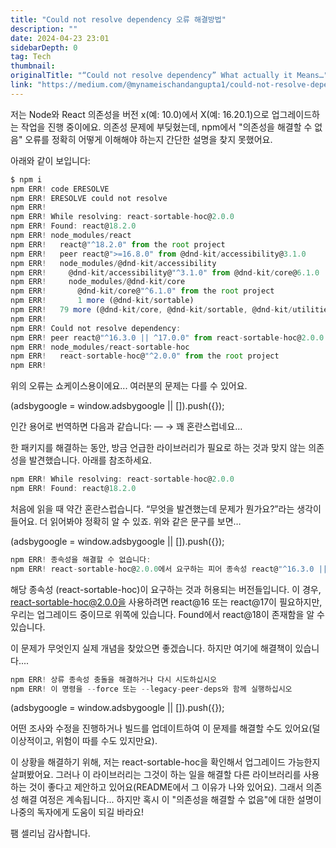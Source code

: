 ```yaml
---
title: "Could not resolve dependency 오류 해결방법"
description: ""
date: 2024-04-23 23:01
sidebarDepth: 0
tag: Tech
thumbnail: 
originalTitle: "“Could not resolve dependency” What actually it Means…"
link: "https://medium.com/@mynameischandangupta1/could-not-resolve-dependency-what-actually-it-means-b00c898cc7fb"
---
```



저는 Node와 React 의존성을 버전 x(예: 10.0)에서 X(예: 16.20.1)으로 업그레이드하는 작업을 진행 중이에요. 의존성 문제에 부딪혔는데, npm에서 "의존성을 해결할 수 없음" 오류를 정확히 어떻게 이해해야 하는지 간단한 설명을 찾지 못했어요.

아래와 같이 보입니다:

```js
$ npm i
npm ERR! code ERESOLVE
npm ERR! ERESOLVE could not resolve
npm ERR!
npm ERR! While resolving: react-sortable-hoc@2.0.0
npm ERR! Found: react@18.2.0
npm ERR! node_modules/react
npm ERR!   react@"^18.2.0" from the root project
npm ERR!   peer react@">=16.8.0" from @dnd-kit/accessibility@3.1.0
npm ERR!   node_modules/@dnd-kit/accessibility
npm ERR!     @dnd-kit/accessibility@"^3.1.0" from @dnd-kit/core@6.1.0
npm ERR!     node_modules/@dnd-kit/core
npm ERR!       @dnd-kit/core@"^6.1.0" from the root project
npm ERR!       1 more (@dnd-kit/sortable)
npm ERR!   79 more (@dnd-kit/core, @dnd-kit/sortable, @dnd-kit/utilities, ...)
npm ERR!
npm ERR! Could not resolve dependency:
npm ERR! peer react@"^16.3.0 || ^17.0.0" from react-sortable-hoc@2.0.0
npm ERR! node_modules/react-sortable-hoc
npm ERR!   react-sortable-hoc@"^2.0.0" from the root project
npm ERR!
```

위의 오류는 쇼케이스용이에요... 여러분의 문제는 다를 수 있어요.

<!-- ui-log 수평형 -->
<ins class="adsbygoogle"
  style="display:block"
  data-ad-client="ca-pub-4877378276818686"
  data-ad-slot="9743150776"
  data-ad-format="auto"
  data-full-width-responsive="true"></ins>
<component is="script">
(adsbygoogle = window.adsbygoogle || []).push({});
</component>

인간 용어로 번역하면 다음과 같습니다: — → 꽤 혼란스럽네요…

한 패키지를 해결하는 동안, 방금 언급한 라이브러리가 필요로 하는 것과 맞지 않는 의존성을 발견했습니다. 아래를 참조하세요.

```js
npm ERR! While resolving: react-sortable-hoc@2.0.0
npm ERR! Found: react@18.2.0
```

처음에 읽을 때 약간 혼란스럽습니다. “무엇을 발견했는데 문제가 뭔가요?”라는 생각이 들어요. 더 읽어봐야 정확히 알 수 있죠. 위와 같은 문구를 보면…

<!-- ui-log 수평형 -->
<ins class="adsbygoogle"
  style="display:block"
  data-ad-client="ca-pub-4877378276818686"
  data-ad-slot="9743150776"
  data-ad-format="auto"
  data-full-width-responsive="true"></ins>
<component is="script">
(adsbygoogle = window.adsbygoogle || []).push({});
</component>

```js
npm ERR! 종속성을 해결할 수 없습니다:
npm ERR! react-sortable-hoc@2.0.0에서 요구하는 피어 종속성 react@"^16.3.0 || ^17.0.0"
```

해당 종속성 (react-sortable-hoc)이 요구하는 것과 허용되는 버전들입니다. 이 경우, react-sortable-hoc@2.0.0을 사용하려면 react@16 또는 react@17이 필요하지만, 우리는 업그레이드 중이므로 위쪽에 있습니다. Found에서 react@18이 존재함을 알 수 있습니다.

이 문제가 무엇인지 실제 개념을 찾았으면 좋겠습니다. 하지만 여기에 해결책이 있습니다....

```js
npm ERR! 상류 종속성 충돌을 해결하거나 다시 시도하십시오
npm ERR! 이 명령을 --force 또는 --legacy-peer-deps와 함께 실행하십시오
```

<!-- ui-log 수평형 -->
<ins class="adsbygoogle"
  style="display:block"
  data-ad-client="ca-pub-4877378276818686"
  data-ad-slot="9743150776"
  data-ad-format="auto"
  data-full-width-responsive="true"></ins>
<component is="script">
(adsbygoogle = window.adsbygoogle || []).push({});
</component>

어떤 조사와 수정을 진행하거나 빌드를 업데이트하여 이 문제를 해결할 수도 있어요(덜 이상적이고, 위험이 따를 수도 있지만요).

이 상황을 해결하기 위해, 저는 react-sortable-hoc을 확인해서 업그레이드 가능한지 살펴봤어요. 그러나 이 라이브러리는 그것이 하는 일을 해결할 다른 라이브러리를 사용하는 것이 좋다고 제안하고 있어요(README에서 그 이유가 나와 있어요). 그래서 의존성 해결 여정은 계속됩니다... 하지만 혹시 이 "의존성을 해결할 수 없음"에 대한 설명이 나중의 독자에게 도움이 되길 바라요!

팸 셀리님 감사합니다.